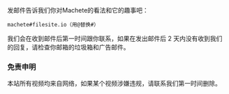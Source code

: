 
发邮件告诉我们你对Machete的看法和它的趣事吧：
```
machete#filesite.io（用@替换#）
```

我们会在收到邮件后第一时间跟你联系，如果在发出邮件后 2 天内没有收到我们的回复，请检查你邮箱的垃圾箱和广告邮件。


### 免责申明

本站所有视频均来自网络，如果某个视频涉嫌违规，请联系我们第一时间删除。
